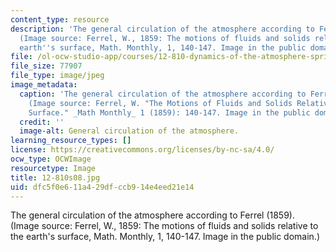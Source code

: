 ```yaml
---
content_type: resource
description: 'The general circulation of the atmosphere according to Ferrel (1859).
  (Image source: Ferrel, W., 1859: The motions of fluids and solids relative to the
  earth''s surface, Math. Monthly, 1, 140-147. Image in the public domain.)'
file: /ol-ocw-studio-app/courses/12-810-dynamics-of-the-atmosphere-spring-2008/dfc5f0e611a429dfccb914e4eed21e14_12-810s08.jpg
file_size: 77907
file_type: image/jpeg
image_metadata:
  caption: 'The general circulation of the atmosphere according to Ferrel (1859).
    (Image source: Ferrel, W. "The Motions of Fluids and Solids Relative to the Earth''s
    Surface." _Math Monthly_ 1 (1859): 140-147. Image in the public domain.)'
  credit: ''
  image-alt: General circulation of the atmosphere.
learning_resource_types: []
license: https://creativecommons.org/licenses/by-nc-sa/4.0/
ocw_type: OCWImage
resourcetype: Image
title: 12-810s08.jpg
uid: dfc5f0e6-11a4-29df-ccb9-14e4eed21e14
---
```

The general circulation of the atmosphere according to Ferrel (1859). (Image source: Ferrel, W., 1859: The motions of fluids and solids relative to the earth's surface, Math. Monthly, 1, 140-147. Image in the public domain.)